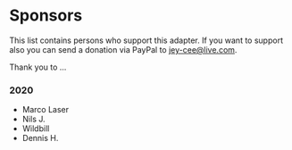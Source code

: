 # Sponsors

This list contains persons who support this adapter. If you want to support also you can send a donation via PayPal to jey-cee@live.com.

Thank you to ...

### 2020

* Marco Laser
* Nils J.
* Wildbill
* Dennis H.
